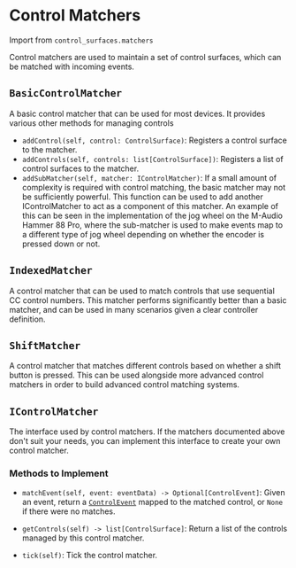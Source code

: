 
# Control Matchers

Import from `control_surfaces.matchers`

Control matchers are used to maintain a set of control surfaces, which can
be matched with incoming events.

## `BasicControlMatcher`

A basic control matcher that can be used for most devices. It provides various
other methods for managing controls

* `addControl(self, control: ControlSurface)`: Registers a control surface to
  the matcher.
* `addControls(self, controls: list[ControlSurface])`: Registers a list of
  control surfaces to the matcher.
* `addSubMatcher(self, matcher: IControlMatcher)`: If a small amount of
  complexity is required with control matching, the basic matcher may not be
  sufficiently powerful. This function can be used to add another
  IControlMatcher to act as a component of this matcher. An example of this can
  be seen in the implementation of the jog wheel on the M-Audio Hammer 88 Pro,
  where the sub-matcher is used to make events map to a different type of jog
  wheel depending on whether the encoder is pressed down or not.

## `IndexedMatcher`

A control matcher that can be used to match controls that use sequential CC
control numbers. This matcher performs significantly better than a basic
matcher, and can be used in many scenarios given a clear controller definition.

## `ShiftMatcher`

A control matcher that matches different controls based on whether a shift
button is pressed. This can be used alongside more advanced control matchers in
order to build advanced control matching systems.

## `IControlMatcher`

The interface used by control matchers. If the matchers documented above don't
suit your needs, you can implement this interface to create your own control
matcher.

### Methods to Implement
* `matchEvent(self, event: eventData) -> Optional[ControlEvent]`: Given an
  event, return a [`ControlEvent`](../plugins/control_event.md) mapped to the
  matched control, or `None` if there were no matches.

* `getControls(self) -> list[ControlSurface]`: Return a list of
  the controls managed by this control matcher.

* `tick(self)`: Tick the control matcher.
